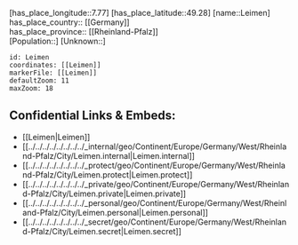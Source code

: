 ﻿---
location: [49.28,7.77] 
mapzoom: [7,12] 
mapmarker: city 
type: City
tags:
- geo/City


SpocWebEntityId: 31921
isDeleted: false
confidential: public

---
[has_place_longitude::7.77] 
[has_place_latitude::49.28] 
[name::Leimen] 
has_place_country:: [[Germany]]  
has_place_province:: [[Rheinland-Pfalz]]  
[Population::] 
[Unknown::] 


```leaflet
id: Leimen
coordinates: [[Leimen]] 
markerFile: [[Leimen]] 
defaultZoom: 11 
maxZoom: 18
```


## Confidential Links & Embeds: 
- [[Leimen|Leimen]]  
- [[../../../../../../../../_internal/geo/Continent/Europe/Germany/West/Rheinland-Pfalz/City/Leimen.internal|Leimen.internal]] 
- [[../../../../../../../../_protect/geo/Continent/Europe/Germany/West/Rheinland-Pfalz/City/Leimen.protect|Leimen.protect]] 
- [[../../../../../../../../_private/geo/Continent/Europe/Germany/West/Rheinland-Pfalz/City/Leimen.private|Leimen.private]] 
- [[../../../../../../../../_personal/geo/Continent/Europe/Germany/West/Rheinland-Pfalz/City/Leimen.personal|Leimen.personal]] 
- [[../../../../../../../../_secret/geo/Continent/Europe/Germany/West/Rheinland-Pfalz/City/Leimen.secret|Leimen.secret]] 
